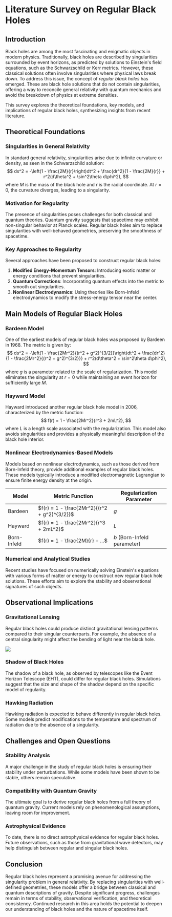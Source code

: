 # Literature Survey on Regular Black Holes

## Introduction
Black holes are among the most fascinating and enigmatic objects in modern physics. Traditionally, black holes are described by singularities surrounded by event horizons, as predicted by solutions to Einstein's field equations, such as the Schwarzschild or Kerr metrics. However, these classical solutions often involve singularities where physical laws break down. To address this issue, the concept of *regular black holes* has emerged. These are black hole solutions that do not contain singularities, offering a way to reconcile general relativity with quantum mechanics and avoid the breakdown of physics at extreme densities.

This survey explores the theoretical foundations, key models, and implications of regular black holes, synthesizing insights from recent literature.

## Theoretical Foundations

### Singularities in General Relativity
In standard general relativity, singularities arise due to infinite curvature or density, as seen in the Schwarzschild solution:
$$
ds^2 = -\left(1 - \frac{2M}{r}\right)dt^2 + \frac{dr^2}{1 - \frac{2M}{r}} + r^2(d\theta^2 + \sin^2\theta d\phi^2),
$$
where $M$ is the mass of the black hole and $r$ is the radial coordinate. At $r=0$, the curvature diverges, leading to a singularity.

### Motivation for Regularity
The presence of singularities poses challenges for both classical and quantum theories. Quantum gravity suggests that spacetime may exhibit non-singular behavior at Planck scales. Regular black holes aim to replace singularities with well-behaved geometries, preserving the smoothness of spacetime.

### Key Approaches to Regularity
Several approaches have been proposed to construct regular black holes:
1. **Modified Energy-Momentum Tensors**: Introducing exotic matter or energy conditions that prevent singularities.
2. **Quantum Corrections**: Incorporating quantum effects into the metric to smooth out singularities.
3. **Nonlinear Electrodynamics**: Using theories like Born-Infeld electrodynamics to modify the stress-energy tensor near the center.

## Main Models of Regular Black Holes

### Bardeen Model
One of the earliest models of regular black holes was proposed by Bardeen in 1968. The metric is given by:
$$
ds^2 = -\left(1 - \frac{2Mr^2}{(r^2 + g^2)^{3/2}}\right)dt^2 + \frac{dr^2}{1 - \frac{2Mr^2}{(r^2 + g^2)^{3/2}}} + r^2(d\theta^2 + \sin^2\theta d\phi^2),
$$
where $g$ is a parameter related to the scale of regularization. This model eliminates the singularity at $r=0$ while maintaining an event horizon for sufficiently large $M$.

### Hayward Model
Hayward introduced another regular black hole model in 2006, characterized by the metric function:
$$
f(r) = 1 - \frac{2Mr^2}{r^3 + 2mL^2},
$$
where $L$ is a length scale associated with the regularization. This model also avoids singularities and provides a physically meaningful description of the black hole interior.

### Nonlinear Electrodynamics-Based Models
Models based on nonlinear electrodynamics, such as those derived from Born-Infeld theory, provide additional examples of regular black holes. These models typically introduce a modified electromagnetic Lagrangian to ensure finite energy density at the origin.

| Model         | Metric Function                          | Regularization Parameter |
|---------------|-----------------------------------------|--------------------------|
| Bardeen       | $f(r) = 1 - \frac{2Mr^2}{(r^2 + g^2)^{3/2}}$ | $g$                     |
| Hayward       | $f(r) = 1 - \frac{2Mr^2}{r^3 + 2mL^2}$ | $L$                     |
| Born-Infeld   | $f(r) = 1 - \frac{2M}{r} + ...$        | $b$ (Born-Infeld parameter) |

### Numerical and Analytical Studies
Recent studies have focused on numerically solving Einstein's equations with various forms of matter or energy to construct new regular black hole solutions. These efforts aim to explore the stability and observational signatures of such objects.

## Observational Implications

### Gravitational Lensing
Regular black holes could produce distinct gravitational lensing patterns compared to their singular counterparts. For example, the absence of a central singularity might affect the bending of light near the black hole.

![](placeholder_for_lensing_diagram)

### Shadow of Black Holes
The shadow of a black hole, as observed by telescopes like the Event Horizon Telescope (EHT), could differ for regular black holes. Simulations suggest that the size and shape of the shadow depend on the specific model of regularity.

### Hawking Radiation
Hawking radiation is expected to behave differently in regular black holes. Some models predict modifications to the temperature and spectrum of radiation due to the absence of a singularity.

## Challenges and Open Questions

### Stability Analysis
A major challenge in the study of regular black holes is ensuring their stability under perturbations. While some models have been shown to be stable, others remain speculative.

### Compatibility with Quantum Gravity
The ultimate goal is to derive regular black holes from a full theory of quantum gravity. Current models rely on phenomenological assumptions, leaving room for improvement.

### Astrophysical Evidence
To date, there is no direct astrophysical evidence for regular black holes. Future observations, such as those from gravitational wave detectors, may help distinguish between regular and singular black holes.

## Conclusion
Regular black holes represent a promising avenue for addressing the singularity problem in general relativity. By replacing singularities with well-defined geometries, these models offer a bridge between classical and quantum descriptions of gravity. Despite significant progress, challenges remain in terms of stability, observational verification, and theoretical consistency. Continued research in this area holds the potential to deepen our understanding of black holes and the nature of spacetime itself.
